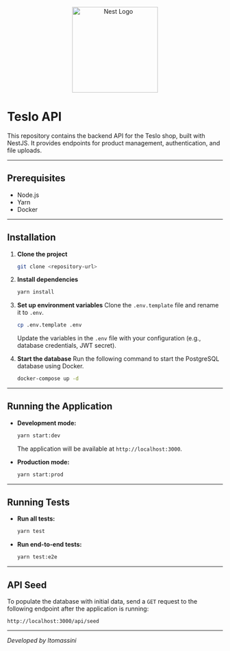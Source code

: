 <p align="center">
  <a href="http://nestjs.com/" target="blank"><img src="https://nestjs.com/img/logo-small.svg" width="200" alt="Nest Logo" /></a>
</p>

# Teslo API

This repository contains the backend API for the Teslo shop, built with NestJS. It provides endpoints for product management, authentication, and file uploads.

---

## Prerequisites

- Node.js
- Yarn
- Docker

---

## Installation

1.  **Clone the project**
    ```bash
    git clone <repository-url>
    ```

2.  **Install dependencies**
    ```bash
    yarn install
    ```

3.  **Set up environment variables**
    Clone the `.env.template` file and rename it to `.env`.
    ```bash
    cp .env.template .env
    ```
    Update the variables in the `.env` file with your configuration (e.g., database credentials, JWT secret).

4.  **Start the database**
    Run the following command to start the PostgreSQL database using Docker.
    ```bash
    docker-compose up -d
    ```

---

## Running the Application

-   **Development mode:**
    ```bash
    yarn start:dev
    ```
    The application will be available at `http://localhost:3000`.

-   **Production mode:**
    ```bash
    yarn start:prod
    ```

---

## Running Tests

-   **Run all tests:**
    ```bash
    yarn test
    ```

-   **Run end-to-end tests:**
    ```bash
    yarn test:e2e
    ```

---

## API Seed

To populate the database with initial data, send a `GET` request to the following endpoint after the application is running:

```
http://localhost:3000/api/seed
```

---

*Developed by ltomassini*